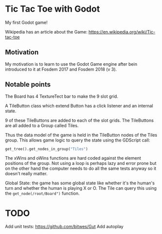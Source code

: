 # Tic Tac Toe with Godot

My first Godot game!

[Screenshot]: https://github.com/richardeigenmann/Godot-TicTacToe/Screenshots/Screenshot.png

Wikipedia has an article about the Game: https://en.wikipedia.org/wiki/Tic-tac-toe

## Motivation

My motivation is to learn to use the Godot Game engine after bein introduced to
it at Fosdem 2017 and Fosdem 2018 (v 3).

## Notable points

The Board has 4 TextureTect bar to make the 9 slot grid.

A TileButton class which extend Button has a click listener and an internal 
state.

9 of these TileButtons are added to each of the slot grids. The TileButtons are 
all added to a Group called Tiles.

Thus the data model of the game is held in the TileButton nodes of the Tiles 
group. This allows game logic to query the state using the GDScript call:

``` python
get_tree().get_nodes_in_group("Tiles")
```

The xWins and oWins functions are hard coded against the element positions of
the group. Not using a loop is perhaps lazy and error prone but on the other hand 
the computer needs to do all the same tests anyway so it doesn't really matter.

Global State: the game has some global state like whether it's the human's turn 
and whether the human is playing X or O. The Tile can query this using the 
`get_node(/root/Board")` function.

# TODO

Add unit tests: https://github.com/bitwes/Gut
Add autoplay


